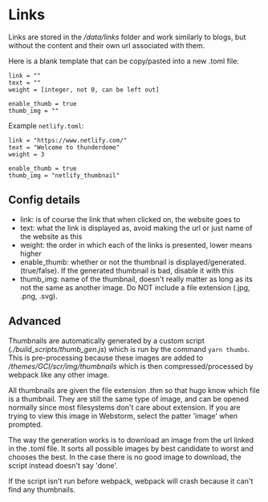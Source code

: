 # Links
Links are stored in the */data/links* folder and work similarly to blogs, but without the content and their own url associated with them. 

Here is a blank template that can be copy/pasted into a new .toml file:
```
link = ""
text = ""
weight = [integer, not 0, can be left out]

enable_thumb = true
thumb_img = ""

``` 

Example `netlify.toml`:
```
link = "https://www.netlify.com/"
text = "Welcome to thunderdome"
weight = 3

enable_thumb = true
thumb_img = "netlify_thumbnail"
```

## Config details

- link: is of course the link that when clicked on, the website goes to
- text: what the link is displayed as, avoid making the url or just name of the website as this
- weight: the order in which each of the links is presented, lower means higher
- enable_thumb: whether or not the thumbnail is displayed/generated. (true/false). If the generated thumbnail is bad, disable it with this
- thumb_img: name of the thumbnail, doesn't really matter as long as its not the same as another image. Do NOT include a file extension (.jpg, .png, .svg).

## Advanced

 Thumbnails are automatically generated by a custom script (*./build_scripts/thumb_gen.js*) which is run by the command `yarn thumbs`. This is pre-processing because these images are added to */themes/GCI/scr/img/thumbnails* which is then compressed/processed by webpack like any other image.
 
 All thumbnails are given the file extension .thm so that hugo know which file is a thumbnail. They are still the same type of image, and can be opened normally since most filesystems don't care about extension. If you are trying to view this image in Webstorm, select the patter 'image' when prompted.
 
 The way the generation works is to download an image from the url linked in the .toml file. It sorts all possible images by best candidate to worst and chooses the best. In the case there is no good image to download, the script instead doesn't say 'done'.
 
 If the script isn't run before webpack, webpack will crash because it can't find any thumbnails.   